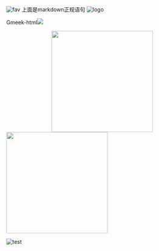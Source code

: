 ![fav](https://bu.dusays.com/2024/07/21/669c4bd2df3ea.png)
上面是markdown正规语句
![logo](https://github.com/user-attachments/assets/04b95e46-4c47-4b50-929e-b1002a9d342f)

Gmeek-html<img src="https://bu.dusays.com/2024/07/21/669c4bd2df3ea.png">

<div align=center><img width="267px" src="https://bu.dusays.com/2024/07/21/669c4bd2df3ea.png"/></div>

<img width="267px" src="https://bu.dusays.com/2024/07/21/669c4bd2df3ea.png"/>

![test](https://s21.ax1x.com/2024/10/07/pA8jqU0.png)